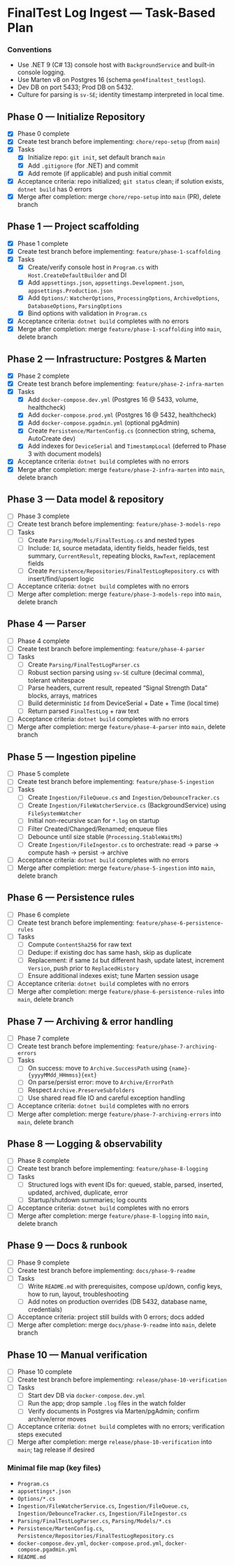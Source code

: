 <!-- db70ae00-9ac9-435d-89a2-5e98a430f6ee 7a044f14-345e-4bdf-bbed-2cd82dc11064 -->
# FinalTest Log Ingest — Task-Based Plan

### Conventions

- Use .NET 9 (C# 13) console host with `BackgroundService` and built-in console logging.
- Use Marten v8 on Postgres 16 (schema `gen4finaltest_testlogs`).
- Dev DB on port 5433; Prod DB on 5432.
- Culture for parsing is `sv-SE`; identity timestamp interpreted in local time.

## Phase 0 — Initialize Repository

- [x] Phase 0 complete
- [x] Create test branch before implementing: `chore/repo-setup` (from `main`)
- [x] Tasks
  - [x] Initialize repo: `git init`, set default branch `main`
  - [x] Add `.gitignore` (for .NET) and commit
  - [x] Add remote (if applicable) and push initial commit
- [x] Acceptance criteria: repo initialized; `git status` clean; if solution exists, `dotnet build` has 0 errors
- [x] Merge after completion: merge `chore/repo-setup` into `main` (PR), delete branch

## Phase 1 — Project scaffolding

- [x] Phase 1 complete
- [x] Create test branch before implementing: `feature/phase-1-scaffolding`
- [x] Tasks
  - [x] Create/verify console host in `Program.cs` with `Host.CreateDefaultBuilder` and DI
  - [x] Add `appsettings.json`, `appsettings.Development.json`, `appsettings.Production.json`
  - [x] Add `Options/`: `WatcherOptions`, `ProcessingOptions`, `ArchiveOptions`, `DatabaseOptions`, `ParsingOptions`
  - [x] Bind options with validation in `Program.cs`
- [x] Acceptance criteria: `dotnet build` completes with no errors
- [x] Merge after completion: merge `feature/phase-1-scaffolding` into `main`, delete branch

## Phase 2 — Infrastructure: Postgres & Marten

- [x] Phase 2 complete
- [x] Create test branch before implementing: `feature/phase-2-infra-marten`
- [x] Tasks
  - [x] Add `docker-compose.dev.yml` (Postgres 16 @ 5433, volume, healthcheck)
  - [x] Add `docker-compose.prod.yml` (Postgres 16 @ 5432, healthcheck)
  - [x] Add `docker-compose.pgadmin.yml` (optional pgAdmin)
  - [x] Create `Persistence/MartenConfig.cs` (connection string, schema, AutoCreate dev)
  - [x] Add indexes for `DeviceSerial` and `TimestampLocal` (deferred to Phase 3 with document models)
- [x] Acceptance criteria: `dotnet build` completes with no errors
- [x] Merge after completion: merge `feature/phase-2-infra-marten` into `main`, delete branch

## Phase 3 — Data model & repository

- [ ] Phase 3 complete
- [ ] Create test branch before implementing: `feature/phase-3-models-repo`
- [ ] Tasks
  - [ ] Create `Parsing/Models/FinalTestLog.cs` and nested types
  - [ ] Include: `Id`, source metadata, identity fields, header fields, test summary, `CurrentResult`, repeating blocks, `RawText`, replacement fields
  - [ ] Create `Persistence/Repositories/FinalTestLogRepository.cs` with insert/find/upsert logic
- [ ] Acceptance criteria: `dotnet build` completes with no errors
- [ ] Merge after completion: merge `feature/phase-3-models-repo` into `main`, delete branch

## Phase 4 — Parser

- [ ] Phase 4 complete
- [ ] Create test branch before implementing: `feature/phase-4-parser`
- [ ] Tasks
  - [ ] Create `Parsing/FinalTestLogParser.cs`
  - [ ] Robust section parsing using `sv-SE` culture (decimal comma), tolerant whitespace
  - [ ] Parse headers, current result, repeated “Signal Strength Data” blocks, arrays, matrices
  - [ ] Build deterministic `Id` from DeviceSerial + Date + Time (local time)
  - [ ] Return parsed `FinalTestLog` + raw text
- [ ] Acceptance criteria: `dotnet build` completes with no errors
- [ ] Merge after completion: merge `feature/phase-4-parser` into `main`, delete branch

## Phase 5 — Ingestion pipeline

- [ ] Phase 5 complete
- [ ] Create test branch before implementing: `feature/phase-5-ingestion`
- [ ] Tasks
  - [ ] Create `Ingestion/FileQueue.cs` and `Ingestion/DebounceTracker.cs`
  - [ ] Create `Ingestion/FileWatcherService.cs` (BackgroundService) using `FileSystemWatcher`
  - [ ] Initial non-recursive scan for `*.log` on startup
  - [ ] Filter Created/Changed/Renamed; enqueue files
  - [ ] Debounce until size stable (`Processing.StableWaitMs`)
  - [ ] Create `Ingestion/FileIngestor.cs` to orchestrate: read → parse → compute hash → persist → archive
- [ ] Acceptance criteria: `dotnet build` completes with no errors
- [ ] Merge after completion: merge `feature/phase-5-ingestion` into `main`, delete branch

## Phase 6 — Persistence rules

- [ ] Phase 6 complete
- [ ] Create test branch before implementing: `feature/phase-6-persistence-rules`
- [ ] Tasks
  - [ ] Compute `ContentSha256` for raw text
  - [ ] Dedupe: if existing doc has same hash, skip as duplicate
  - [ ] Replacement: if same `Id` but different hash, update latest, increment `Version`, push prior to `ReplacedHistory`
  - [ ] Ensure additional indexes exist; tune Marten session usage
- [ ] Acceptance criteria: `dotnet build` completes with no errors
- [ ] Merge after completion: merge `feature/phase-6-persistence-rules` into `main`, delete branch

## Phase 7 — Archiving & error handling

- [ ] Phase 7 complete
- [ ] Create test branch before implementing: `feature/phase-7-archiving-errors`
- [ ] Tasks
  - [ ] On success: move to `Archive.SuccessPath` using `{name}-{yyyyMMdd_HHmmss}{ext}`
  - [ ] On parse/persist error: move to `Archive/ErrorPath`
  - [ ] Respect `Archive.PreserveSubfolders`
  - [ ] Use shared read file IO and careful exception handling
- [ ] Acceptance criteria: `dotnet build` completes with no errors
- [ ] Merge after completion: merge `feature/phase-7-archiving-errors` into `main`, delete branch

## Phase 8 — Logging & observability

- [ ] Phase 8 complete
- [ ] Create test branch before implementing: `feature/phase-8-logging`
- [ ] Tasks
  - [ ] Structured logs with event IDs for: queued, stable, parsed, inserted, updated, archived, duplicate, error
  - [ ] Startup/shutdown summaries; log counts
- [ ] Acceptance criteria: `dotnet build` completes with no errors
- [ ] Merge after completion: merge `feature/phase-8-logging` into `main`, delete branch

## Phase 9 — Docs & runbook

- [ ] Phase 9 complete
- [ ] Create test branch before implementing: `docs/phase-9-readme`
- [ ] Tasks
  - [ ] Write `README.md` with prerequisites, compose up/down, config keys, how to run, layout, troubleshooting
  - [ ] Add notes on production overrides (DB 5432, database name, credentials)
- [ ] Acceptance criteria: project still builds with 0 errors; docs added
- [ ] Merge after completion: merge `docs/phase-9-readme` into `main`, delete branch

## Phase 10 — Manual verification

- [ ] Phase 10 complete
- [ ] Create test branch before implementing: `release/phase-10-verification`
- [ ] Tasks
  - [ ] Start dev DB via `docker-compose.dev.yml`
  - [ ] Run the app; drop sample `.log` files in the watch folder
  - [ ] Verify documents in Postgres via Marten/pgAdmin; confirm archive/error moves
- [ ] Acceptance criteria: `dotnet build` completes with no errors; verification steps executed
- [ ] Merge after completion: merge `release/phase-10-verification` into `main`; tag release if desired

### Minimal file map (key files)

- `Program.cs`
- `appsettings*.json`
- `Options/*.cs`
- `Ingestion/FileWatcherService.cs`, `Ingestion/FileQueue.cs`, `Ingestion/DebounceTracker.cs`, `Ingestion/FileIngestor.cs`
- `Parsing/FinalTestLogParser.cs`, `Parsing/Models/*.cs`
- `Persistence/MartenConfig.cs`, `Persistence/Repositories/FinalTestLogRepository.cs`
- `docker-compose.dev.yml`, `docker-compose.prod.yml`, `docker-compose.pgadmin.yml`
- `README.md`


